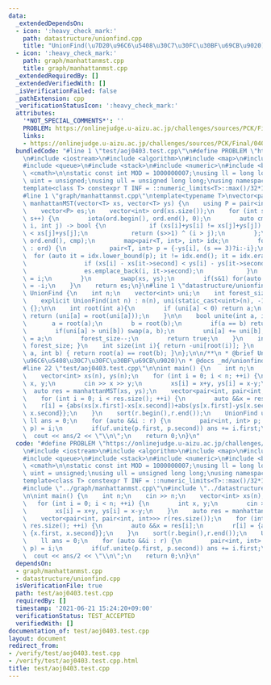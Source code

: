 ```yaml
---
data:
  _extendedDependsOn:
  - icon: ':heavy_check_mark:'
    path: datastructure/unionfind.cpp
    title: "UnionFind(\u7D20\u96C6\u5408\u30C7\u30FC\u30BF\u69CB\u9020)"
  - icon: ':heavy_check_mark:'
    path: graph/manhattanmst.cpp
    title: graph/manhattanmst.cpp
  _extendedRequiredBy: []
  _extendedVerifiedWith: []
  _isVerificationFailed: false
  _pathExtension: cpp
  _verificationStatusIcon: ':heavy_check_mark:'
  attributes:
    '*NOT_SPECIAL_COMMENTS*': ''
    PROBLEM: https://onlinejudge.u-aizu.ac.jp/challenges/sources/PCK/Final/0403
    links:
    - https://onlinejudge.u-aizu.ac.jp/challenges/sources/PCK/Final/0403
  bundledCode: "#line 1 \"test/aoj0403.test.cpp\"\n#define PROBLEM \"https://onlinejudge.u-aizu.ac.jp/challenges/sources/PCK/Final/0403\"\
    \n#include <iostream>\n#include <algorithm>\n#include <map>\n#include <set>\n\
    #include <queue>\n#include <stack>\n#include <numeric>\n#include <bitset>\n#include\
    \ <cmath>\n\nstatic const int MOD = 1000000007;\nusing ll = long long;\nusing\
    \ uint = unsigned;\nusing ull = unsigned long long;\nusing namespace std;\n\n\
    template<class T> constexpr T INF = ::numeric_limits<T>::max()/32*15+208;\n\n\
    #line 1 \"graph/manhattanmst.cpp\"\ntemplate<typename T>\nvector<pair<int, int>>\
    \ manhattanMST(vector<T> xs, vector<T> ys) {\n    using P = pair<int, int>;\n\
    \    vector<P> es;\n    vector<int> ord(xs.size());\n    for (int s = 0; s < 4;\
    \ s++) {\n        iota(ord.begin(), ord.end(), 0);\n        auto cmp = [&](int\
    \ i, int j) -> bool {\n            if (xs[i]+ys[i] != xs[j]+ys[j]) return xs[i]+ys[i]\
    \ < xs[j]+ys[j];\n            return (s>>1) ^ (i > j);\n        };\n        sort(ord.begin(),\
    \ ord.end(), cmp);\n        map<pair<T, int>, int> idx;\n        for (auto &&i\
    \ : ord) {\n            pair<T, int> p = {-ys[i], (s == 3)?i:-i};\n          \
    \  for (auto it = idx.lower_bound(p); it != idx.end(); it = idx.erase(it)) {\n\
    \                if (xs[i] - xs[it->second] < ys[i] - ys[it->second]) break;\n\
    \                es.emplace_back(i, it->second);\n            }\n            idx[p]\
    \ = i;\n        }\n        swap(xs, ys);\n        if(s&1) for(auto &&i : xs) i\
    \ = -i;\n    }\n    return es;\n}\n#line 1 \"datastructure/unionfind.cpp\"\nclass\
    \ UnionFind {\n    int n;\n    vector<int> uni;\n    int forest_size;\npublic:\n\
    \    explicit UnionFind(int n) : n(n), uni(static_cast<uint>(n), -1), forest_size(n)\
    \ {};\n\n    int root(int a){\n        if (uni[a] < 0) return a;\n        else\
    \ return (uni[a] = root(uni[a]));\n    }\n\n    bool unite(int a, int b) {\n \
    \       a = root(a);\n        b = root(b);\n        if(a == b) return false;\n\
    \        if(uni[a] > uni[b]) swap(a, b);\n        uni[a] += uni[b];\n        uni[b]\
    \ = a;\n        forest_size--;\n        return true;\n    }\n    int size(){ return\
    \ forest_size; }\n    int size(int i){ return -uni[root(i)]; }\n    bool same(int\
    \ a, int b) { return root(a) == root(b); }\n};\n\n/**\n * @brief UnionFind(\u7D20\
    \u96C6\u5408\u30C7\u30FC\u30BF\u69CB\u9020)\n * @docs _md/unionfind.md\n */\n\
    #line 22 \"test/aoj0403.test.cpp\"\n\nint main() {\n    int n;\n    cin >> n;\n\
    \    vector<int> xs(n), ys(n);\n    for (int i = 0; i < n; ++i) {\n        int\
    \ x, y;\n        cin >> x >> y;\n        xs[i] = x+y, ys[i] = x-y;\n    }\n  \
    \  auto res = manhattanMST(xs, ys);\n    vector<pair<int, pair<int, int>>> r(res.size());\n\
    \    for (int i = 0; i < res.size(); ++i) {\n        auto &&x = res[i];\n    \
    \    r[i] = {abs(xs[x.first]-xs[x.second])+abs(ys[x.first]-ys[x.second]), {x.first,\
    \ x.second}};\n    }\n    sort(r.begin(),r.end());\n    UnionFind uf(n);\n   \
    \ ll ans = 0;\n    for (auto &&i : r) {\n        pair<int, int> p; tie(ignore,\
    \ p) = i;\n        if(uf.unite(p.first, p.second)) ans += i.first;\n    }\n  \
    \  cout << ans/2 << \"\\n\";\n    return 0;\n}\n"
  code: "#define PROBLEM \"https://onlinejudge.u-aizu.ac.jp/challenges/sources/PCK/Final/0403\"\
    \n#include <iostream>\n#include <algorithm>\n#include <map>\n#include <set>\n\
    #include <queue>\n#include <stack>\n#include <numeric>\n#include <bitset>\n#include\
    \ <cmath>\n\nstatic const int MOD = 1000000007;\nusing ll = long long;\nusing\
    \ uint = unsigned;\nusing ull = unsigned long long;\nusing namespace std;\n\n\
    template<class T> constexpr T INF = ::numeric_limits<T>::max()/32*15+208;\n\n\
    #include \"../graph/manhattanmst.cpp\"\n#include \"../datastructure/unionfind.cpp\"\
    \n\nint main() {\n    int n;\n    cin >> n;\n    vector<int> xs(n), ys(n);\n \
    \   for (int i = 0; i < n; ++i) {\n        int x, y;\n        cin >> x >> y;\n\
    \        xs[i] = x+y, ys[i] = x-y;\n    }\n    auto res = manhattanMST(xs, ys);\n\
    \    vector<pair<int, pair<int, int>>> r(res.size());\n    for (int i = 0; i <\
    \ res.size(); ++i) {\n        auto &&x = res[i];\n        r[i] = {abs(xs[x.first]-xs[x.second])+abs(ys[x.first]-ys[x.second]),\
    \ {x.first, x.second}};\n    }\n    sort(r.begin(),r.end());\n    UnionFind uf(n);\n\
    \    ll ans = 0;\n    for (auto &&i : r) {\n        pair<int, int> p; tie(ignore,\
    \ p) = i;\n        if(uf.unite(p.first, p.second)) ans += i.first;\n    }\n  \
    \  cout << ans/2 << \"\\n\";\n    return 0;\n}\n"
  dependsOn:
  - graph/manhattanmst.cpp
  - datastructure/unionfind.cpp
  isVerificationFile: true
  path: test/aoj0403.test.cpp
  requiredBy: []
  timestamp: '2021-06-21 15:24:20+09:00'
  verificationStatus: TEST_ACCEPTED
  verifiedWith: []
documentation_of: test/aoj0403.test.cpp
layout: document
redirect_from:
- /verify/test/aoj0403.test.cpp
- /verify/test/aoj0403.test.cpp.html
title: test/aoj0403.test.cpp
---
```

